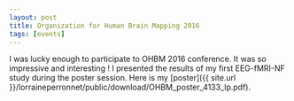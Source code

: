 ```yaml
---
layout: post
title: Organization for Human Brain Mapping 2016
tags: [events]
---
```


I was lucky enough to participate to OHBM 2016 conference. It was so impressive and interesting ! I presented the results of my first EEG-fMRI-NF study during the poster session. Here is my [poster]({{ site.url }}/lorraineperronnet/public/download/OHBM_poster_4133_lp.pdf).

